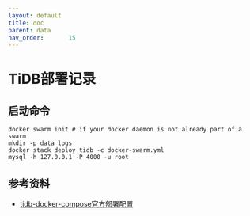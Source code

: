 ```yaml
---
layout: default
title: doc
parent: data
nav_order:       15
---
```


# TiDB部署记录

## 启动命令

```shell
docker swarm init # if your docker daemon is not already part of a swarm
mkdir -p data logs
docker stack deploy tidb -c docker-swarm.yml
mysql -h 127.0.0.1 -P 4000 -u root
```

## 参考资料

- [tidb-docker-compose官方部署配置](https://github.com/pingcap/tidb-docker-compose)
  
